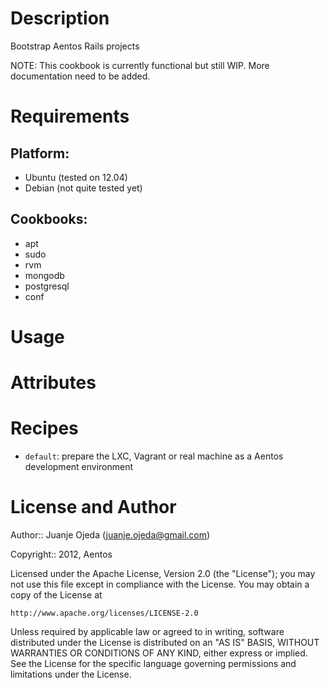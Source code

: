 Description
================

Bootstrap Aentos Rails projects

NOTE: This cookbook is currently functional but still WIP. More documentation need to be added.

Requirements
============

## Platform:

* Ubuntu (tested on 12.04)
* Debian (not quite tested yet)

## Cookbooks:

* apt
* sudo
* rvm
* mongodb
* postgresql
* conf

Usage
=====

Attributes
==========

Recipes
=======

* `default`: prepare the LXC, Vagrant or real machine as a Aentos development environment

License and Author
==================

Author:: Juanje Ojeda (<juanje.ojeda@gmail.com>)

Copyright:: 2012, Aentos

Licensed under the Apache License, Version 2.0 (the "License");
you may not use this file except in compliance with the License.
You may obtain a copy of the License at

    http://www.apache.org/licenses/LICENSE-2.0

Unless required by applicable law or agreed to in writing, software
distributed under the License is distributed on an "AS IS" BASIS,
WITHOUT WARRANTIES OR CONDITIONS OF ANY KIND, either express or implied.
See the License for the specific language governing permissions and
limitations under the License.
